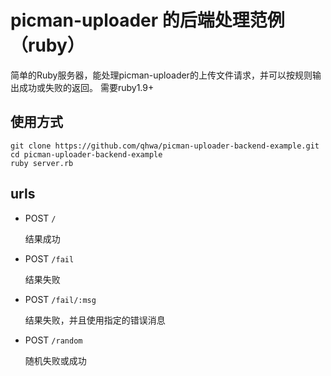 picman-uploader 的后端处理范例（ruby）
===============================

简单的Ruby服务器，能处理picman-uploader的上传文件请求，并可以按规则输出成功或失败的返回。
需要ruby1.9+

## 使用方式

    git clone https://github.com/qhwa/picman-uploader-backend-example.git
    cd picman-uploader-backend-example
    ruby server.rb

## urls

* POST `/`

  结果成功

* POST `/fail`

  结果失败

* POST `/fail/:msg`

  结果失败，并且使用指定的错误消息

* POST `/random`

  随机失败或成功

